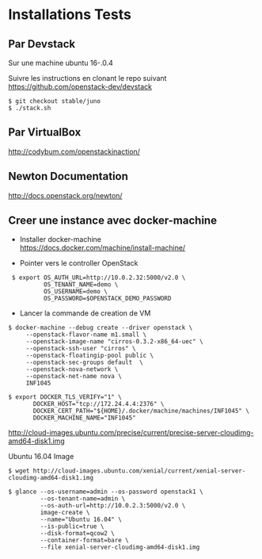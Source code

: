 # Installations Tests

## Par Devstack

Sur une machine ubuntu 16-.0.4

Suivre les instructions en clonant le repo suivant 
https://github.com/openstack-dev/devstack

```
$ git checkout stable/juno
$ ./stack.sh
```

## Par VirtualBox

http://codybum.com/openstackinaction/


## Newton Documentation

http://docs.openstack.org/newton/

## Creer une instance avec docker-machine

* Installer docker-machine  
https://docs.docker.com/machine/install-machine/

* Pointer vers le controller OpenStack

```
 $ export OS_AUTH_URL=http://10.0.2.32:5000/v2.0 \
          OS_TENANT_NAME=demo \
          OS_USERNAME=demo \
          OS_PASSWORD=$OPENSTACK_DEMO_PASSWORD          
```

* Lancer la commande de creation de VM

```
$ docker-machine --debug create --driver openstack \
     --openstack-flavor-name m1.small \
     --openstack-image-name "cirros-0.3.2-x86_64-uec" \
     --openstack-ssh-user "cirros" \
     --openstack-floatingip-pool public \
     --openstack-sec-groups default  \
     --openstack-nova-network \
     --openstack-net-name nova \
     INF1045
```

```
$ export DOCKER_TLS_VERIFY="1" \
       DOCKER_HOST="tcp://172.24.4.4:2376" \
       DOCKER_CERT_PATH="${HOME}/.docker/machine/machines/INF1045" \
       DOCKER_MACHINE_NAME="INF1045"
```

http://cloud-images.ubuntu.com/precise/current/precise-server-cloudimg-amd64-disk1.img

Ubuntu 16.04 Image

```
$ wget http://cloud-images.ubuntu.com/xenial/current/xenial-server-cloudimg-amd64-disk1.img
```

```
$ glance --os-username=admin --os-password openstack1 \
         --os-tenant-name=admin \
         --os-auth-url=http://10.0.2.3:5000/v2.0 \
         image-create \
         --name="Ubuntu 16.04" \
         --is-public=true \
         --disk-format=qcow2 \
         --container-format=bare \
         --file xenial-server-cloudimg-amd64-disk1.img
```
